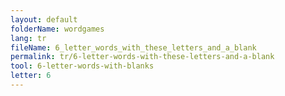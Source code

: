 ```yaml
---
layout: default
folderName: wordgames
lang: tr
fileName: 6_letter_words_with_these_letters_and_a_blank
permalink: tr/6-letter-words-with-these-letters-and-a-blank
tool: 6-letter-words-with-blanks
letter: 6
---
```

